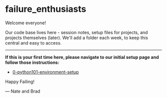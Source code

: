 # failure_enthusiasts

Welcome everyone! 

Our code base lives here - session notes, setup files for projects, and projects themselves (later). We'll add a folder each week, to keep this central and easy to access.

---

**If this is your first time here, please navigate to our initial setup page and follow those instructions:**

- [0-python101-environment-setup](https://github.com/bradleyjay/failure_enthusiasts/tree/master/0-python101-environment-setup)


Happy Failing!

&mdash; Nate and Brad
